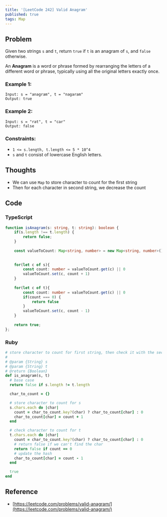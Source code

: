 ```yaml
---
title: '[LeetCode 242] Valid Anagram'
published: true
tags: Map
---
```


## Problem

Given two strings `s` and `t`, return `true` if `t` is an anagram of `s`, and `false` otherwise.

An **Anagram** is a word or phrase formed by rearranging the letters of a different word or phrase, typically using all the original letters exactly once.

### Example 1:

```
Input: s = "anagram", t = "nagaram"
Output: true
```

### Example 2:

```
Input: s = "rat", t = "car"
Output: false
```
 
### Constraints:

- `1 <= s.length, t.length <= 5 * 10^4`
- `s` and `t` consist of lowercase English letters.

## Thoughts

- We can use `Map` to store character to count for the first string
- Then for each character in second string, we decrease the count

## Code

### TypeScript

```typescript
function isAnagram(s: string, t: string): boolean {
    if(s.length !== t.length) {
        return false;
    }
    
    const valueToCount: Map<string, number> = new Map<string, number>();
    
    
    for(let c of s){
        const count: number = valueToCount.get(c) || 0
        valueToCount.set(c, count + 1)
    }
    
    for(let c of t){
        const count: number = valueToCount.get(c) || 0
        if(count === 0) {
            return false
        }
        valueToCount.set(c, count - 1)
    }
    
    return true;
};
```

### Ruby

```ruby
# store character to count for first string, then check it with the second
#
# @param {String} s
# @param {String} t
# @return {Boolean}
def is_anagram(s, t)
  # base case
  return false if s.length != t.length

  char_to_count = {}

  # store character to count for s
  s.chars.each do |char|
    count = char_to_count.key?(char) ? char_to_count[char] : 0
    char_to_count[char] = count + 1
  end

  # check character to count for t
  t.chars.each do |char|
    count = char_to_count.key?(char) ? char_to_count[char] : 0
    # return false if we can't find the char
    return false if count == 0
    # update the hash
    char_to_count[char] = count - 1
  end

  true
end
```

## Reference

- [https://leetcode.com/problems/valid-anagram/](https://leetcode.com/problems/valid-anagram/)
